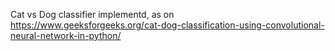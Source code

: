 Cat vs Dog classifier implementd, as on https://www.geeksforgeeks.org/cat-dog-classification-using-convolutional-neural-network-in-python/
